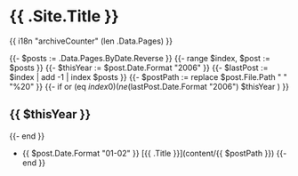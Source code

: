 # {{ .Site.Title }}

{{ i18n "archiveCounter" (len .Data.Pages) }}

{{- $posts := .Data.Pages.ByDate.Reverse }}
{{- range $index, $post := $posts }}
  {{- $thisYear := $post.Date.Format "2006" }}
  {{- $lastPost := $index | add -1 | index $posts }}
  {{- $postPath := replace $post.File.Path " " "%20" }}
  {{- if or (eq $index 0) ( ne ($lastPost.Date.Format "2006") $thisYear ) }}
## {{ $thisYear }}
  {{- end }}
- {{ $post.Date.Format "01-02" }} [{{ .Title }}](content/{{ $postPath }})
{{- end }}
